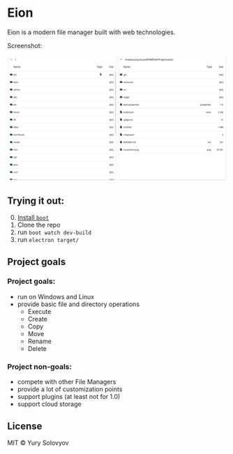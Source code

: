 # Eion

Eion is a modern file manager built with web technologies.

Screenshot:

![Eion Screenshot](screenshot.png "Eion")

## Trying it out:

0. [Install `boot`](https://github.com/boot-clj/boot#install)
1. Clone the repo
2. run `boot watch dev-build`
3. run `electron target/`

## Project goals

### Project goals:
* run on Windows and Linux
* provide basic file and directory operations
  - Execute
  - Create
  - Copy
  - Move
  - Rename
  - Delete

### Project non-goals:
* compete with other File Managers
* provide a lot of customization points
* support plugins (at least not for 1.0)
* support cloud storage

## License

MIT © Yury Solovyov
